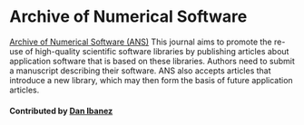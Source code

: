 # Archive of Numerical Software

[Archive of Numerical Software (ANS)](http://journals.ub.uni-heidelberg.de/index.php/ans/) This journal aims to promote the re-use of high-quality scientific software libraries by publishing articles about application software that is based on these libraries. Authors need to submit a manuscript describing their software. ANS also accepts articles that introduce a new library, which may then form the basis of future application articles.

<!---
 - [JSS](https://www.jstatsoft.org/index) (Journal of Statistical Software):
   Like TOMS, but with a focus on software which implements statistical
   methods rather than other mathematical modeling topics.
 - [JOSS](http://joss.theoj.org) (The Journal of Open Source Software): This journal provides
   authors with a DOI for their software package without requiring a
   full-length manuscript.
   Instead, authors must demonstrate (via a form of peer review) that
   their package follows certain best practices of open-source software,
   including proper licensing and documentation,
   and helps meet scientific research challenges.
 - [Zenodo](https://zenodo.org)
   Like JOSS, Zenodo can provide a DOI for your software.
   Unlike JOSS, it does not require a review of the software,
   and can generate a DOI for each release of your package via GitHub
   integration.
   Zenodo also allows users to upload data, and obtain a DOI for their
   data, while also acting as a hosting/distribution platform for others
   to access that data.
--->

#### Contributed by [Dan Ibanez](https://github.com/ibaned)

<!---
Publish: no
Categories: collaboration
Topics: software publishing and citation
Tags: journal
Level: 2
Prerequisites: defaults
Aggregate: none
--->

